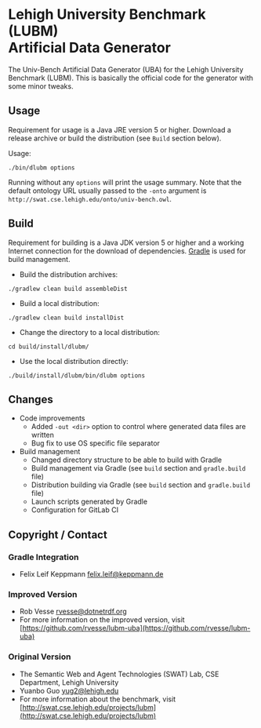 # Lehigh University Benchmark (LUBM)<br />Artificial Data Generator
The Univ-Bench Artificial Data Generator (UBA) for the Lehigh University Benchmark (LUBM).
This is basically the official code for the generator with some minor tweaks.

## Usage
Requirement for usage is a Java JRE version 5 or higher.
Download a release archive or build the distribution (see `Build` section below).

Usage:

`./bin/dlubm options`

Running without any `options` will print the usage summary.
Note that the default ontology URL usually passed to the `-onto` argument is `http://swat.cse.lehigh.edu/onto/univ-bench.owl`.

## Build
Requirement for building is a Java JDK version 5 or higher and a working Internet connection for the download of dependencies.
[Gradle](https://gradle.org/) is used for build management.

- Build the distribution archives:

`./gradlew clean build assembleDist`

- Build a local distribution:

`./gradlew clean build installDist`

- Change the directory to a local distribution:

`cd build/install/dlubm/`

- Use the local distribution directly:

`./build/install/dlubm/bin/dlubm options`

## Changes

- Code improvements
    - Added `-out <dir>` option to control where generated data files are written
    - Bug fix to use OS specific file separator
- Build management
    - Changed directory structure to be able to build with Gradle
    - Build management via Gradle (see `build` section and `gradle.build` file)
    - Distribution building via Gradle (see `build` section and `gradle.build` file)
    - Launch scripts generated by Gradle
    - Configuration for GitLab CI

## Copyright / Contact

### Gradle Integration

- Felix Leif Keppmann <felix.leif@keppmann.de>

### Improved Version

- Rob Vesse <rvesse@dotnetrdf.org>
- For more information on the improved version, visit [https://github.com/rvesse/lubm-uba](https://github.com/rvesse/lubm-uba)

### Original Version

- The Semantic Web and Agent Technologies (SWAT) Lab, CSE Department, Lehigh University
- Yuanbo Guo <yug2@lehigh.edu>
- For more information about the benchmark, visit [http://swat.cse.lehigh.edu/projects/lubm](http://swat.cse.lehigh.edu/projects/lubm)
